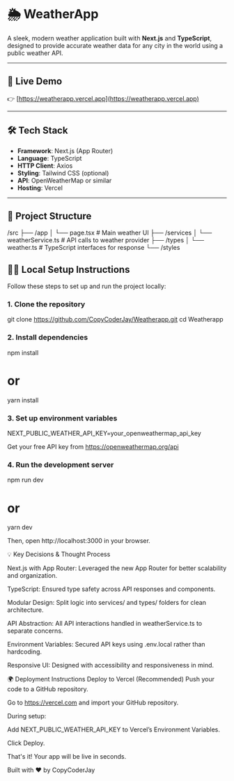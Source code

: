 # 🌦️ WeatherApp

A sleek, modern weather application built with **Next.js** and **TypeScript**, designed to provide accurate weather data for any city in the world using a public weather API.

---

## 🚀 Live Demo

👉 [https://weatherapp.vercel.app](https://weatherapp.vercel.app)

---

## 🛠️ Tech Stack

- **Framework**: Next.js (App Router)
- **Language**: TypeScript
- **HTTP Client**: Axios
- **Styling**: Tailwind CSS (optional)
- **API**: OpenWeatherMap or similar
- **Hosting**: Vercel

---

## 📁 Project Structure

/src
├── /app
│ └── page.tsx # Main weather UI
├── /services
│ └── weatherService.ts # API calls to weather provider
├── /types
│ └── weather.ts # TypeScript interfaces for response
└── /styles

## 🧑‍💻 Local Setup Instructions

Follow these steps to set up and run the project locally:

### 1. Clone the repository

git clone https://github.com/CopyCoderJay/Weatherapp.git
cd Weatherapp

### 2.  Install dependencies
npm install
# or
yarn install

### 3. Set up environment variables

NEXT_PUBLIC_WEATHER_API_KEY=your_openweathermap_api_key
  
Get your free API key from https://openweathermap.org/api

### 4. Run the development server

npm run dev
# or
yarn dev

Then, open http://localhost:3000 in your browser.

💡 Key Decisions & Thought Process

Next.js with App Router: Leveraged the new App Router for better scalability and organization.

TypeScript: Ensured type safety across API responses and components.

Modular Design: Split logic into services/ and types/ folders for clean architecture.

API Abstraction: All API interactions handled in weatherService.ts to separate concerns.

Environment Variables: Secured API keys using .env.local rather than hardcoding.

Responsive UI: Designed with accessibility and responsiveness in mind.

🌍 Deployment Instructions
Deploy to Vercel (Recommended)
Push your code to a GitHub repository.

Go to https://vercel.com and import your GitHub repository.

During setup:

Add NEXT_PUBLIC_WEATHER_API_KEY to Vercel’s Environment Variables.

Click Deploy.

That's it! Your app will be live in seconds.

Built with ❤️ by CopyCoderJay
